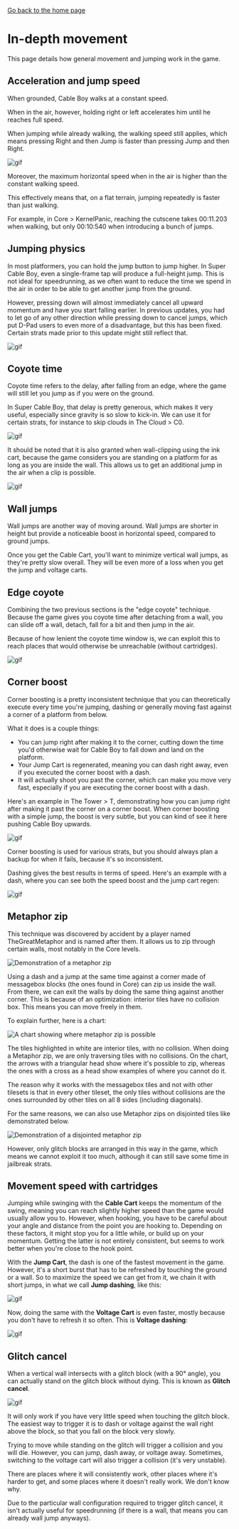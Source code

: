 ﻿[Go back to the home page](https://github.com/Doublevil/scbspeedrun)

# In-depth movement

This page details how general movement and jumping work in the game.

## Acceleration and jump speed

When grounded, Cable Boy walks at a constant speed.

When in the air, however, holding right or left accelerates him until he reaches full speed.

When jumping while already walking, the walking speed still applies, which means pressing Right and then Jump is faster than pressing Jump and then Right.

![gif](https://github.com/Doublevil/scbspeedrun/blob/main/media/tech/Movement_AerialAcceleration.webp)

Moreover, the maximum horizontal speed when in the air is higher than the constant walking speed.

This effectively means that, on a flat terrain, jumping repeatedly is faster than just walking.

For example, in Core > KernelPanic, reaching the cutscene takes 00:11.203 when walking, but only 00:10:540 when introducing a bunch of jumps.

## Jumping physics

In most platformers, you can hold the jump button to jump higher. In Super Cable Boy, even a single-frame tap will produce a full-height jump. This is not ideal for speedrunning, as we often want to reduce the time we spend in the air in order to be able to get another jump from the ground.

However, pressing down will almost immediately cancel all upward momentum and have you start falling earlier. In previous updates, you had to let go of any other direction while pressing down to cancel jumps, which put D-Pad users to even more of a disadvantage, but this has been fixed. Certain strats made prior to this update might still reflect that.

![gif](https://github.com/Doublevil/scbspeedrun/blob/main/media/tech/Movement_JumpCancel.webp)

## Coyote time

Coyote time refers to the delay, after falling from an edge, where the game will still let you jump as if you were on the ground.

In Super Cable Boy, that delay is pretty generous, which makes it very useful, especially since gravity is so slow to kick-in. We can use it for certain strats, for instance to skip clouds in The Cloud > C0.

![gif](https://github.com/Doublevil/scbspeedrun/blob/main/media/tech/Movement_CoyoteTimeCloudSkip.webp)

It should be noted that it is also granted when wall-clipping using the ink cart, because the game considers you are standing on a platform for as long as you are inside the wall. This allows us to get an additional jump in the air when a clip is possible.

![gif](https://github.com/Doublevil/scbspeedrun/blob/main/media/tech/Movement_WallClipCoyoteTime.webp)

## Wall jumps

Wall jumps are another way of moving around. Wall jumps are shorter in height but provide a noticeable boost in horizontal speed, compared to ground jumps.

Once you get the Cable Cart, you'll want to minimize vertical wall jumps, as they're pretty slow overall. They will be even more of a loss when you get the jump and voltage carts.

## Edge coyote

Combining the two previous sections is the "edge coyote" technique. Because the game gives you coyote time after detaching from a wall, you can slide off a wall, detach, fall for a bit and then jump in the air.

Because of how lenient the coyote time window is, we can exploit this to reach places that would otherwise be unreachable (without cartridges).

![gif](https://github.com/Doublevil/scbspeedrun/blob/main/media/tech/Movement_EdgeCoyote.webp)

## Corner boost

Corner boosting is a pretty inconsistent technique that you can theoretically execute every time you're jumping, dashing or generally moving fast against a corner of a platform from below.

What it does is a couple things:
- You can jump right after making it to the corner, cutting down the time you'd otherwise wait for Cable Boy to fall down and land on the platform.
- Your Jump Cart is regenerated, meaning you can dash right away, even if you executed the corner boost with a dash.
- It will actually shoot you past the corner, which can make you move very fast, especially if you are executing the corner boost with a dash.

Here's an example in The Tower > T, demonstrating how you can jump right after making it past the corner on a corner boost. When corner boosting with a simple jump, the boost is very subtle, but you can kind of see it here pushing Cable Boy upwards.

![gif](https://github.com/Doublevil/scbspeedrun/blob/main/media/tech/Movement_CornerBoostJump.webp)

Corner boosting is used for various strats, but you should always plan a backup for when it fails, because it's so inconsistent.

Dashing gives the best results in terms of speed. Here's an example with a dash, where you can see both the speed boost and the jump cart regen:

![gif](https://github.com/Doublevil/scbspeedrun/blob/main/media/tech/Movement_CornerBoostDash.webp)

## Metaphor zip

This technique was discovered by accident by a player named TheGreatMetaphor and is named after them. It allows us to zip through certain walls, most notably in the Core levels.

![Demonstration of a metaphor zip](https://github.com/Doublevil/scbspeedrun/blob/main/media/tech/Movement_MetaphorZip.webp)

Using a dash and a jump at the same time against a corner made of messagebox blocks (the ones found in Core) can zip us inside the wall. From there, we can exit the walls by doing the same thing against another corner. This is because of an optimization: interior tiles have no collision box. This means you can move freely in them.

To explain further, here is a chart:

![A chart showing where metaphor zip is possible](https://github.com/Doublevil/scbspeedrun/blob/main/media/tech/Movement_MetaphorZipChart.png)

The tiles highlighted in white are interior tiles, with no collision. When doing a Metaphor zip, we are only traversing tiles with no collisions. On the chart, the arrows with a triangular head show where it's possible to zip, whereas the ones with a cross as a head show examples of where you cannot do it.

The reason why it works with the messagebox tiles and not with other tilesets is that in every other tileset, the only tiles without collisions are the ones surrounded by other tiles on all 8 sides (including diagonals).

For the same reasons, we can also use Metaphor zips on disjointed tiles like demonstrated below.

![Demonstration of a disjointed metaphor zip](https://github.com/Doublevil/scbspeedrun/blob/main/media/tech/Movement_MetaphorZip2.webp)

However, only glitch blocks are arranged in this way in the game, which means we cannot exploit it too much, although it can still save some time in jailbreak strats.

## Movement speed with cartridges

Jumping while swinging with the **Cable Cart** keeps the momentum of the swing, meaning you can reach slightly higher speed than the game would usually allow you to. However, when hooking, you have to be careful about your angle and distance from the point you are hooking to. Depending on these factors, it might stop you for a little while, or build up on your momentum. Getting the latter is not entirely consistent, but seems to work better when you're close to the hook point.

With the **Jump Cart**, the dash is one of the fastest movement in the game. However, it's a short burst that has to be refreshed by touching the ground or a wall. So to maximize the speed we can get from it, we chain it with short jumps, in what we call **Jump dashing**, like this:

![gif](https://github.com/Doublevil/scbspeedrun/blob/main/media/tech/Movement_JumpDash.webp)

Now, doing the same with the **Voltage Cart** is even faster, mostly because you don't have to refresh it so often. This is **Voltage dashing**:

![gif](https://github.com/Doublevil/scbspeedrun/blob/main/media/tech/Movement_VoltageDash.webp)

## Glitch cancel

When a vertical wall intersects with a glitch block (with a 90° angle), you can actually stand on the glitch block without dying. This is known as **Glitch cancel**.

![gif](https://github.com/Doublevil/scbspeedrun/blob/main/media/tech/Movement_GlitchCancel.webp)

It will only work if you have very little speed when touching the glitch block. The easiest way to trigger it is to dash or voltage against the wall right above the block, so that you fall on the block very slowly.

Trying to move while standing on the glitch will trigger a collision and you will die. However, you can jump, dash away, or voltage away. Sometimes, switching to the voltage cart will also trigger a collision (it's very unstable).

There are places where it will consistently work, other places where it's harder to get, and some places where it doesn't really work. We don't know why.

Due to the particular wall configuration required to trigger glitch cancel, it isn't actually useful for speedrunning (if there is a wall, that means you can already wall jump anyways).
